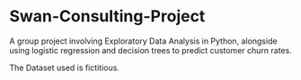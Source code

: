 # Swan-Consulting-Project
A group project involving Exploratory Data Analysis in Python, alongside using logistic regression and decision trees to predict customer churn rates.

The Dataset used is fictitious.
